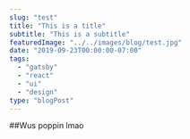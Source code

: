 ```yaml
---
slug: "test"
title: "This is a title"
subtitle: "This is a subtitle"
featuredImage: "../../images/blog/test.jpg"
date: "2019-09-23T00:00:00-07:00"
tags:
  - "gatsby"
  - "react"
  - "ui"
  - "design"
type: "blogPost"
---
```

##Wus poppin
lmao